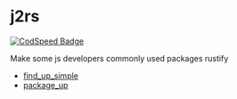 # j2rs

[![CodSpeed Badge](https://img.shields.io/endpoint?url=https://codspeed.io/badge.json)](https://codspeed.io/SoonIter/j2rs)

Make some js developers commonly used packages rustify

- [find_up_simple](./crates/j2rs_find_up_simple/)
- [package_up](./crates/package_up/)
